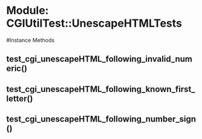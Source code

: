 # Module: CGIUtilTest::UnescapeHTMLTests
    




#Instance Methods
## test_cgi_unescapeHTML_following_invalid_numeric() [](#method-i-test_cgi_unescapeHTML_following_invalid_numeric)

## test_cgi_unescapeHTML_following_known_first_letter() [](#method-i-test_cgi_unescapeHTML_following_known_first_letter)

## test_cgi_unescapeHTML_following_number_sign() [](#method-i-test_cgi_unescapeHTML_following_number_sign)


